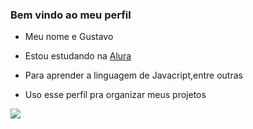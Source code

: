 ### Bem vindo ao meu perfil

- Meu nome e Gustavo

- Estou estudando na [Alura](https://www.alura.com.br)
- Para aprender a linguagem de Javacript,entre outras
- Uso esse perfil pra organizar meus projetos

![](https://tenor.com/bVg3K.gif)
